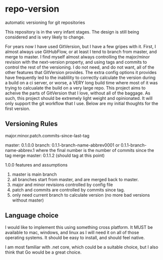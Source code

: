 # repo-version
automatic versioning for git repositories

This repository is in the very infant stages. The design is still being considered and is very likely to change.

For years now I have used GitVersion, but I have a few gripes with it. First, I almost always
use GitHubFlow, or at least I tend to branch from master, and merge to master. I find myself
almost always controlling the major/minor revision with the next-version property, and using
tags and commits to control the rest of the versioning. I do not need, and do not want, all of
the other features that GitVersion provides. The extra config options it provides have frequently
led to the inablility to correctly calculate the version during a build on a ci server, or worse,
a VERY long build time where most of it was trying to calcualate the build on a very large repo.
This project aims to acheive the parts of GitVersion that I love, without all of the baggage.
As such, this project should be extremely light weight and opinionated. It will only support the
git workflow that I use. Below are my initial thoughts for the first version.

## Versioning Rules

major.minor.patch.commits-since-last-tag

master: 0.1.0.0
branch: 0.1.1-branch-name-abbrev0001 or 0.1.1-branch-name-abbrev.1
    where the final number is the number of commits since the tag
merge
master: 0.1.1.2 (should tag at this point)

1.0.0 features and assumptions

1. master is main branch
2. all branches start from master, and are merged back to master.
3. major and minor revisions controlled by config file
4. patch and commits are controlled by commits since tag.
5. only need current branch to calculate version (no more bad versions without master)

## Language choice
I would like to implement this using something cross platform. It MUST be available to mac, windows, and linux as I will need it on all of those operating systems. It should be easy to install, and should feel native.

I am most familiar with .net core, which could be a suitable choice, but I also think that Go would be a great choice.
